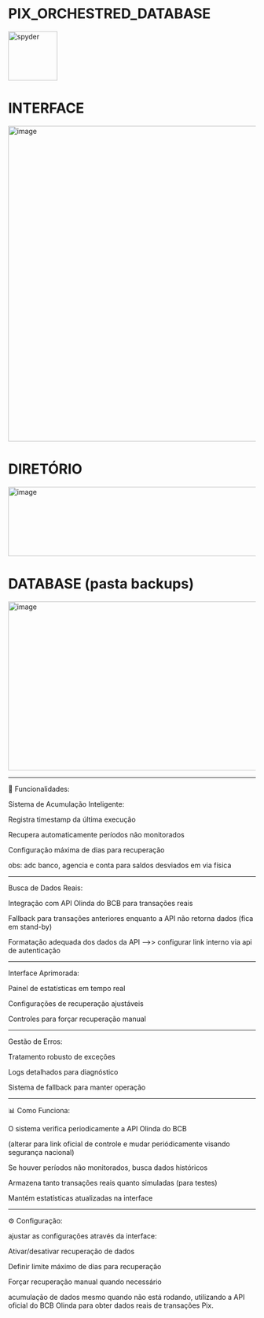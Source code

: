 # PIX_ORCHESTRED_DATABASE

<img width="100" height="100" alt="spyder" src="https://github.com/user-attachments/assets/a073c345-c04a-4411-8d2b-d8e3941f0d5a" />

# INTERFACE

<img width="1190" height="641" alt="image" src="https://github.com/user-attachments/assets/921309ed-ff47-4bca-9208-c99888b698de" />

# DIRETÓRIO

<img width="622" height="141" alt="image" src="https://github.com/user-attachments/assets/45756823-d182-45c8-a7a2-500e3533a82c" />

# DATABASE (pasta backups)

<img width="621" height="343" alt="image" src="https://github.com/user-attachments/assets/7bb71519-33dd-4c7b-933a-d5aef0ee60b6" />

---

🔧 Funcionalidades:

Sistema de Acumulação Inteligente:

Registra timestamp da última execução

Recupera automaticamente períodos não monitorados

Configuração máxima de dias para recuperação 

obs: adc banco, agencia e conta para saldos desviados em via física

---

Busca de Dados Reais:

Integração com API Olinda do BCB para transações reais

Fallback para transações anteriores enquanto a API não retorna dados (fica em stand-by)

Formatação adequada dos dados da API -->> configurar link interno via api de autenticação 

---

Interface Aprimorada:

Painel de estatísticas em tempo real

Configurações de recuperação ajustáveis

Controles para forçar recuperação manual

---

Gestão de Erros:

Tratamento robusto de exceções

Logs detalhados para diagnóstico

Sistema de fallback para manter operação

---

📊 Como Funciona:

O sistema verifica periodicamente a API Olinda do BCB 

(alterar para link oficial de controle e mudar periódicamente visando segurança nacional)

Se houver períodos não monitorados, busca dados históricos

Armazena tanto transações reais quanto simuladas (para testes)

Mantém estatísticas atualizadas na interface

---

⚙️ Configuração:

ajustar as configurações através da interface:

Ativar/desativar recuperação de dados

Definir limite máximo de dias para recuperação

Forçar recuperação manual quando necessário

acumulação de dados mesmo quando não está rodando, 
utilizando a API oficial do BCB Olinda para obter dados reais de transações Pix.

